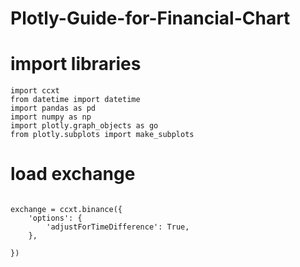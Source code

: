 # Plotly-Guide-for-Financial-Chart




# import libraries  <br/>

```
import ccxt
from datetime import datetime
import pandas as pd
import numpy as np
import plotly.graph_objects as go
from plotly.subplots import make_subplots

```



# **load exchange** <br/>

```

exchange = ccxt.binance({
    'options': {
        'adjustForTimeDifference': True,
    },

})

```

